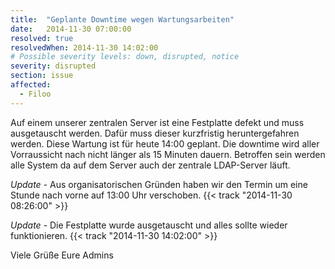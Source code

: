 ```yaml
---
title:  "Geplante Downtime wegen Wartungsarbeiten"
date:   2014-11-30 07:00:00
resolved: true
resolvedWhen: 2014-11-30 14:02:00
# Possible severity levels: down, disrupted, notice
severity: disrupted
section: issue
affected:
  - Filoo
---
```


Auf einem unserer zentralen Server ist eine Festplatte defekt und muss ausgetauscht werden. Dafür muss dieser kurzfristig heruntergefahren werden. Diese Wartung ist für heute 14:00 geplant. Die downtime wird aller Vorraussicht nach nicht länger als 15 Minuten dauern. Betroffen sein werden alle System da auf dem Server auch der zentrale LDAP-Server läuft.

*Update* - Aus organisatorischen Gründen haben wir den Termin um eine Stunde nach vorne auf 13:00 Uhr verschoben. {{< track "2014-11-30 08:26:00" >}}

*Update* - Die Festplatte wurde ausgetauscht und alles sollte wieder funktionieren. {{< track "2014-11-30 14:02:00" >}}

Viele Grüße
Eure Admins
